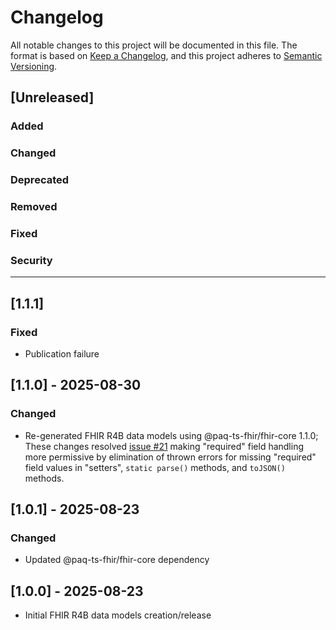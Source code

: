 # Changelog

All notable changes to this project will be documented in this file.
The format is based on [Keep a Changelog](https://keepachangelog.com/en/1.1.0/), and this project adheres to [Semantic Versioning](https://semver.org/spec/v2.0.0.html).

## [Unreleased]

### Added

### Changed

### Deprecated

### Removed

### Fixed

### Security

---

## [1.1.1]

### Fixed

- Publication failure


## [1.1.0] - 2025-08-30

### Changed

- Re-generated FHIR R4B data models using @paq-ts-fhir/fhir-core 1.1.0; These changes resolved
  [issue #21](https://github.com/Paqrat76/ts-fhir-datamodels/issues/21) making "required" field handling
  more permissive by elimination of thrown errors for missing "required" field values in "setters", `static parse()`
  methods, and `toJSON()` methods.


## [1.0.1] - 2025-08-23

### Changed

- Updated @paq-ts-fhir/fhir-core dependency


## [1.0.0] - 2025-08-23

- Initial FHIR R4B data models creation/release
